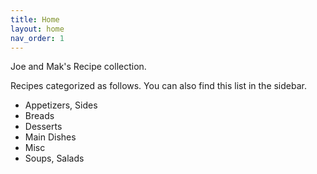 ```yaml
---
title: Home
layout: home
nav_order: 1
---
```


Joe and Mak's Recipe collection.

Recipes categorized as follows. You can also find this list in the sidebar.

* Appetizers, Sides
* Breads
* Desserts
* Main Dishes
* Misc
* Soups, Salads